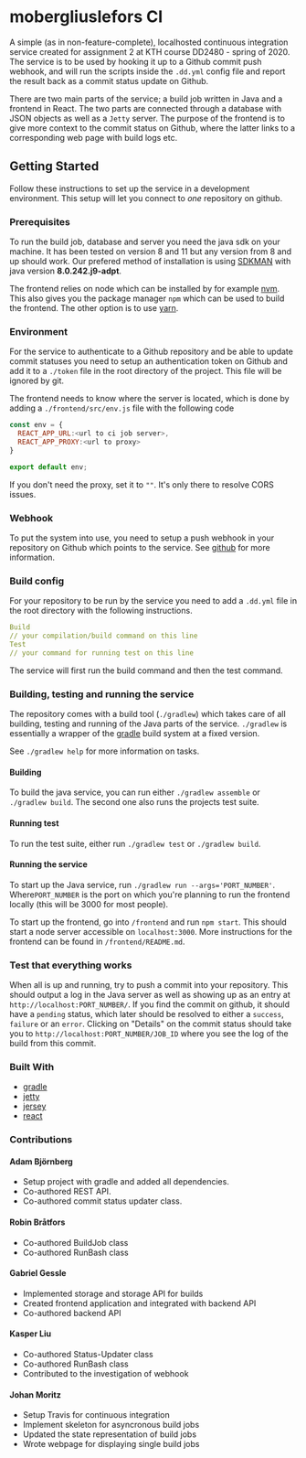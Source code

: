 # mobergliuslefors CI
A simple (as in non-feature-complete), localhosted continuous integration service created for assignment 2 at KTH course DD2480 - spring of 2020. The service is to be used by hooking it up to a Github commit push webhook, and will run the scripts inside the `.dd.yml` config file and report the result back as a commit status update on Github. 

There are two main parts of the service; a build job written in Java and a frontend in React. The two parts are connected through a database with JSON objects as well as a `Jetty` server. The purpose of the frontend is to give more context to the commit status on Github, where the latter links to a corresponding web page with build logs etc.

## Getting Started
Follow these instructions to set up the service in a development environment. This setup will let you connect to _one_ repository on github.

### Prerequisites
To run the build job, database and server you need the java sdk on your machine. It has been tested on version 8 and 11 but any version from 8 and up should work. Our prefered method of installation is using [SDKMAN](https://sdkman.io/install) with java version __8.0.242.j9-adpt__.

The frontend relies on node which can be installed by for example [nvm](https://github.com/nvm-sh/nvm). This also gives you the package manager `npm` which can be used to build the frontend. The other option is to use [yarn](https://yarnpkg.com/).

### Environment
For the service to authenticate to a Github repository and be able to update commit statuses you need to setup an authentication token on Github and add it to a `./token` file in the root directory of the project. This file will be ignored by git. 

The frontend needs to know where the server is located, which is done by adding a `./frontend/src/env.js` file with the following code
```javascript 
const env = {
  REACT_APP_URL:<url to ci job server>, 
  REACT_APP_PROXY:<url to proxy>
}

export default env;
```

If you don't need the proxy, set it to `""`. It's only there to resolve CORS issues.

### Webhook
To put the system into use, you need to setup a push webhook in your repository on Github which points to the service. See [github](https://developer.github.com/webhooks/) for more information.

### Build config
For your repository to be run by the service you need to add a `.dd.yml` file in the root directory with the following instructions. 

```yml
Build
// your compilation/build command on this line
Test
// your command for running test on this line
```

The service will first run the build command and then the test command.

### Building, testing and running the service
The repository comes with a build tool (`./gradlew`) which takes care of all building, testing and running of the Java parts of the service. `./gradlew` is essentially a wrapper of the [gradle](https://gradle.org/) build system at a fixed version. 

See `./gradlew help` for more information on tasks.

#### Building
To build the java service, you can run either `./gradlew assemble` or `./gradlew build`. The second one also runs the projects test suite.

#### Running test
To run the test suite, either run `./gradlew test` or `./gradlew build`.

#### Running the service
To start up the Java service, run `./gradlew run --args='PORT_NUMBER'`. Where`PORT_NUMBER` is the port on which you're planning to run the frontend locally (this will be 3000 for most people). 

To start up the frontend, go into `/frontend` and run `npm start`. This should start a node server accessible on `localhost:3000`. More instructions for the frontend can be found in `/frontend/README.md`.

### Test that everything works
When all is up and running, try to push a commit into your repository. This should output a log in the Java server as well as showing up as an entry at `http://localhost:PORT_NUMBER/`. If you find the commit on github, it should have a `pending` status, which later should be resolved to either a `success`, `failure` or an `error`. Clicking on "Details" on the commit status should take you to `http://localhost:PORT_NUMBER/JOB_ID` where you see the log of the build from this commit.

### Built With
* [gradle](https://gradle.org/)
* [jetty](https://www.eclipse.org/jetty/)
* [jersey](https://eclipse-ee4j.github.io/jersey/)
* [react](https://reactjs.org/)

### Contributions
#### Adam Björnberg
- Setup project with gradle and added all dependencies.
- Co-authored REST API.
- Co-authored commit status updater class.


#### Robin Bråtfors
- Co-authored BuildJob class
- Co-authored RunBash class

#### Gabriel Gessle
- Implemented storage and storage API for builds
- Created frontend application and integrated with backend API
- Co-authored backend API

#### Kasper Liu
- Co-authored Status-Updater class
- Co-authored RunBash class 
- Contributed to the investigation of webhook

#### Johan Moritz
- Setup Travis for continuous integration
- Implement skeleton for asyncronous build jobs
- Updated the state representation of build jobs
- Wrote webpage for displaying single build jobs
